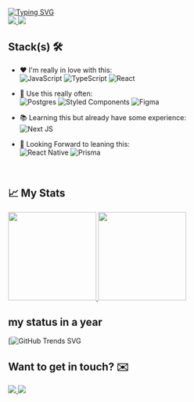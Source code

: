 <a href="https://git.io/typing-svg"><img src="https://readme-typing-svg.demolab.com?font=Fira+Code&duration=2500&pause=800&lines=Hello+there++;My+name+is+Victor+Novakoski;+and+i+am+a+full+stack+developer" alt="Typing SVG" /></a>
<br>
  <a href="https://www.linkedin.com/in/victor-novakoski-6b0163240/">
    <img src="https://img.shields.io/badge/LinkedIn-0077B5?style=for-the-badge&logo=linkedin&logoColor=white" target="_blank"/>
  </a>
  <a href="https://portifolio-victor-novakoski.vercel.app">
    <img src="https://img.shields.io/badge/Portfolio-%2320232a.svg?style=for-the-badge&logo=react&logoColor=%2361DAFB" target="_blank"/>
  </a>
</br>

## Stack(s) 🛠️

- ❤️ I'm really in love with this: <br />
![JavaScript](https://img.shields.io/badge/javascript-%23323330.svg?style=for-the-badge&logo=javascript&logoColor=%23F7DF1E)
![TypeScript](https://img.shields.io/badge/typescript-%23007ACC.svg?style=for-the-badge&logo=typescript&logoColor=white)
![React](https://img.shields.io/badge/react-%2320232a.svg?style=for-the-badge&logo=react&logoColor=%2361DAFB)<br />

- 🧰 Use this really often: <br />
![Postgres](https://img.shields.io/badge/postgres-%23316192.svg?style=for-the-badge&logo=postgresql&logoColor=white)
![Styled Components](https://img.shields.io/badge/styled--components-DB7093?style=for-the-badge&logo=styled-components&logoColor=white)
![Figma](https://img.shields.io/badge/Figma-F24E1E?style=for-the-badge&logo=figma&logoColor=white)

- 📚 Learning this but already have some experience:  <br />
![Next JS](https://img.shields.io/badge/Next-black?style=for-the-badge&logo=next.js&logoColor=white)<br/>

- 👀 Looking Forward to leaning this: <br/>
![React Native](https://img.shields.io/badge/react_native-%2320232a.svg?style=for-the-badge&logo=react&logoColor=%2361DAFB)
![Prisma](https://img.shields.io/badge/Prisma-3982CE?style=for-the-badge&logo=Prisma&logoColor=white)
<br/>

<div id="stats" />

## 📈&nbsp;My Stats

<a  href="#stats">
  <p>
    <img height="180em" src="https://github-readme-stats.vercel.app/api?username=Victor-Novakoski&show_icons=true&theme=dracula&include_all_commits=true&count_private=true"  />
    <img height="180em" src="https://github-readme-stats-eight-theta.vercel.app/api/top-langs/?username=Victor-Novakoski&theme=dracula&layout=compact" >
  </p>
</a>


## my status in a year
[![GitHub Trends SVG](https://api.githubtrends.io/user/svg/Victor-Novakoski/langs?time_range=one_year&loc_metric=changed&theme=dark)

## Want to get in touch? ✉️

<a href="mailto:novakoski2021@gmail.com">
<img src="https://img.shields.io/badge/Gmail-D14836?style=for-the-badge&logo=gmail&logoColor=white" target="_blank"/>
</a>

<a href="https://www.linkedin.com/in/victor-novakoski-6b0163240/">
<img src="https://img.shields.io/badge/LinkedIn-0077B5?style=for-the-badge&logo=linkedin&logoColor=white" target="_blank"/>
</a>
 
